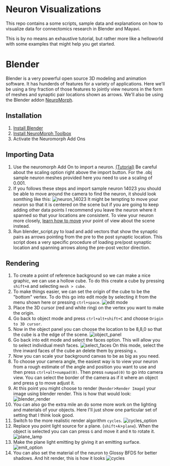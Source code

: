 # Neuron Visualizations

This repo contains a some scripts, sample data and explanations on how to visualize data for connectomics research in Blender and Mayavi.

This is by no means an exhaustive tutorial, but rather more like a helloworld with some examples that might help you get started.

# Blender

Blender is a very powerful open source 3D modeling and animation software. It has hunderds of features for a variety of applications. Here we'll be using a tiny fraction of those features to jointly view neurons in the form of meshes and synaptic pair locations shown as arrows. We'll also be using the Blender addon [NeuroMorph](https://neuromorph.epfl.ch/).

## Installation
1. [Install Blender](https://www.blender.org/download/)
2. [Install NeuroMorph Toolbox](https://github.com/NeuroMorph-EPFL/NeuroMorph)
3. Activate the Neuromorph Add Ons 

## Importing Data
1. Use the neuromorph Add On to import a neuron. [(Tutorial)](https://www.youtube.com/watch?v=CVkcYjWgceM)
Be careful about the scaling option right above the import button. For the .obj sample neuron meshes provided here you need to use a scaling of 0.001.
2. If you follows these steps and import sample neuron 14023 you should be able to move around the camera to find the neuron, it should look somthing like this:
![neuron_14023](img/neuron_14023.jpg)
It might be tempting to move your neuron so that it is centered on the scene but if you are going to keep adding other data points I recommend you leave the neuron where it spanned so that your locations are consistent. To view your neuron more closely, [learn how to move](https://www.katsbits.com/tutorials/blender/learning-keyboard-mouse-navigation.php) your point of view about the scene instead.
3. Run blender_script.py to load and add vectors that show the synaptic pairs as arrows pointing from the pre to the post synaptic location. 
This script does a very specific procedure of loading pre/post synaptic location and spanning arrows along the pre-post vector direction. 

## Rendering

1. To create a point of reference background so we can make a nice graphic, we can use a hollow cube. To do this create a cube by pressing `shift+A` and selecting `mesh > cube`. 
2. To make things easier, we can set the origin of the cube to be the "bottom" vertex. To do this go into edit mode by selecting it from the menu shown here or pressing `ctrl+space`.
![edit mode](img/edit_mode.jpeg)
3. Place the 3D cursor (red and white ring) on the vertex you want to make the origin.
4. Go back to object mode and press `ctrl+alt+shift+C` and choose `Origin to 3D cursor`.
5. Now in the object panel you can choose the location to be 8,8,0 so that the cube is a the edge of the scene.
![object_panel](img/object_panel.jpeg)
6. Go back into edit mode and select the faces option. This will allow you to select individual mesh faces. 
![select_faces](img/select_faces.jpeg)
On this mode, select the thre inward faces of the cube an delete them by pressing `x`.
7. Now you can scale your background canvas to be as big as you need.
8. To choose your camera angle, the easiest way is to view your neuron from a rough estimate of the angle and position you want to use and then press `ctrl+alt+numpad(0)`. Then press `numpad(0)` to go into camera view. You can select the border of the camera as if it where an object and press g to move adjust it.
9. At this point you might choose to render (`Render`>`Render Image`) your image using blender render. This is how that would look:
![blender_render](img/blender_render.png)
10. You can also go the extra mile an do some more work on the lighting and materials of your objects. Here I'll just show one particular set of setting that I think look good. 
11. Switch to the more realistic render algorithm `cycles`.
![cycles_option](img/cycles_option.jpeg)
12. Replace you point light source for a plane. (`shift+A`>`plane`). When the object is selected you can can press `G` and move it and `R` to rotate it.
![plane_lamp](img/plane_lamp.jpeg)
13. Make the plane light emitting by giving it an emitting surface.
![emit_option](img/emit_option.jpeg)
14. You can also set the material of the neuron to Glossy BFDS for better shadows. And hit render, this is how it looks
![cycles](img/cycles.png)





